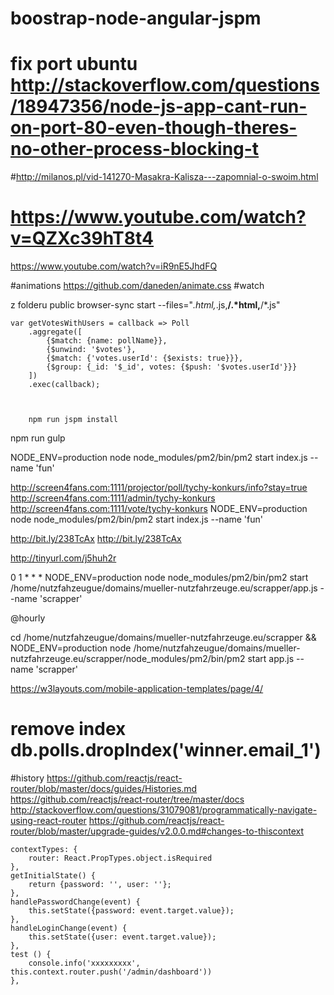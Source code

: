 # boostrap-node-angular-jspm 
# fix port ubuntu http://stackoverflow.com/questions/18947356/node-js-app-cant-run-on-port-80-even-though-theres-no-other-process-blocking-t

#http://milanos.pl/vid-141270-Masakra-Kalisza---zapomnial-o-swoim.html
# https://www.youtube.com/watch?v=QZXc39hT8t4
https://www.youtube.com/watch?v=iR9nE5JhdFQ

#animations 
https://github.com/daneden/animate.css
#watch

z folderu public
browser-sync start --files="*.html,*.js,**/.*html,**/*.js"


	var getVotesWithUsers = callback => Poll
		.aggregate([
			{$match: {name: pollName}},
			{$unwind: '$votes'},
			{$match: {'votes.userId': {$exists: true}}},
			{$group: {_id: '$_id', votes: {$push: '$votes.userId'}}}
		])
		.exec(callback);
		
		
		
		npm run jspm install
npm run gulp 

 NODE_ENV=production node node_modules/pm2/bin/pm2 start index.js --name 'fun' 
 
 
 http://screen4fans.com:1111/projector/poll/tychy-konkurs/info?stay=true
 http://screen4fans.com:1111/admin/tychy-konkurs
 http://screen4fans.com:1111/vote/tychy-konkurs
  NODE_ENV=production node node_modules/pm2/bin/pm2 start index.js --name 'fun' 
 
 
  http://bit.ly/238TcAx
  http://bit.ly/238TcAx
 
  http://tinyurl.com/j5huh2r
 
 
 
  0 1 * * *  NODE_ENV=production node node_modules/pm2/bin/pm2 start  /home/nutzfahzeugue/domains/mueller-nutzfahrzeuge.eu/scrapper/app.js --name 'scrapper'
 
 @hourly 
 
 
 cd /home/nutzfahzeugue/domains/mueller-nutzfahrzeuge.eu/scrapper && NODE_ENV=production node /home/nutzfahzeugue/domains/mueller-nutzfahrzeuge.eu/scrapper/node_modules/pm2/bin/pm2 start  app.js --name 'scrapper'
 
 
 <!-- build:js -->
 <script type='text/javascript' id="__bs_script__">//<![CDATA[
 document.write("<script async src='http://HOST:3000/browser-sync/browser-sync-client.2.10.1.js'><\/script>".replace("HOST", location.hostname));
 //]]></script>
 <script src="https://cdnjs.cloudflare.com/ajax/libs/lodash.js/3.10.1/lodash.min.js"></script>
 <script src="js/jspm_packages/system.js"></script>
 <script src="js/config.js"></script>
 <!-- endbuild -->
 
 
 https://w3layouts.com/mobile-application-templates/page/4/


# remove index db.polls.dropIndex('winner.email_1')


#history https://github.com/reactjs/react-router/blob/master/docs/guides/Histories.md
https://github.com/reactjs/react-router/tree/master/docs
http://stackoverflow.com/questions/31079081/programmatically-navigate-using-react-router
https://github.com/reactjs/react-router/blob/master/upgrade-guides/v2.0.0.md#changes-to-thiscontext


    contextTypes: {
        router: React.PropTypes.object.isRequired
    },
    getInitialState() {
        return {password: '', user: ''};
    },
    handlePasswordChange(event) {
        this.setState({password: event.target.value});
    },
    handleLoginChange(event) {
        this.setState({user: event.target.value});
    },
    test () {
        console.info('xxxxxxxxx', this.context.router.push('/admin/dashboard'))
    },